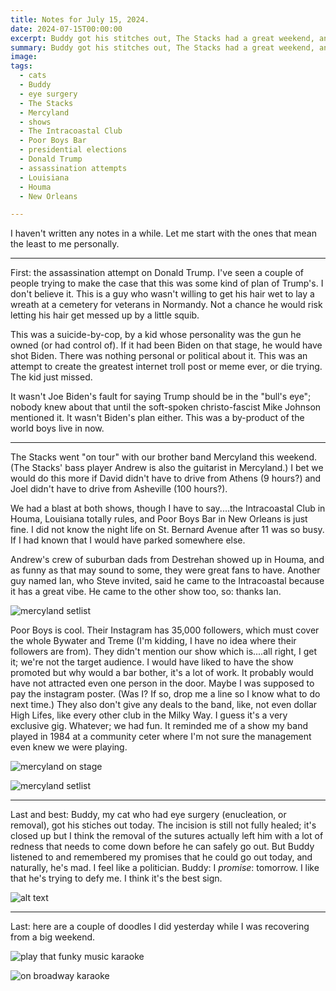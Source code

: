 ```yaml
---
title: Notes for July 15, 2024.
date: 2024-07-15T00:00:00
excerpt: Buddy got his stitches out, The Stacks had a great weekend, and somebody tried to kill the former President.
summary: Buddy got his stitches out, The Stacks had a great weekend, and somebody tried to kill the former President.
image: 
tags:
  - cats
  - Buddy
  - eye surgery
  - The Stacks
  - Mercyland
  - shows
  - The Intracoastal Club
  - Poor Boys Bar
  - presidential elections
  - Donald Trump
  - assassination attempts
  - Louisiana
  - Houma
  - New Orleans

---
```


I haven't written any notes in a while. Let me start with the ones that mean the least to me personally.

-----

First: the assassination attempt on Donald Trump. I've seen a couple of people trying to make the case that this was some kind of plan of Trump's. I don't believe it. This is a guy who wasn't willing to get his hair wet to lay a wreath at a cemetery for veterans in Normandy. Not a chance he would risk letting his hair get messed up by a little squib.

This was a suicide-by-cop, by a kid whose personality was the gun he owned (or had control of). If it had been Biden on that stage, he would have shot Biden. There was nothing personal or political about it. This was an attempt to create the greatest internet troll post or meme ever, or die trying. The kid just missed.

It wasn't Joe Biden's fault for saying Trump should be in the "bull's eye"; nobody knew about that until the soft-spoken christo-fascist Mike Johnson mentioned it. It wasn't Biden's plan either. This was a by-product of the world boys live in now.

-----

The Stacks went "on tour" with our brother band Mercyland this weekend. (The Stacks' bass player Andrew is also the guitarist in Mercyland.) I bet we would do this more if David didn't have to drive from Athens (9 hours?) and Joel didn't have to drive from Asheville (100 hours?).

We had a blast at both shows, though I have to say....the Intracoastal Club in Houma, Louisiana totally rules, and Poor Boys Bar in New Orleans is just fine. I did not know the night life on St. Bernard Avenue after 11 was so busy. If I had known that I would have parked somewhere else.

Andrew's crew of suburban dads from Destrehan showed up in Houma, and as funny as that may sound to some, they were great fans to have. Another guy named Ian, who Steve invited, said he came to the Intracoastal because it has a great vibe. He came to the other show too, so: thanks Ian.

![mercyland setlist](static/img/timeline/mercyland-poor-boys-jul-13-2024.jpg)

Poor Boys is cool. Their Instagram has 35,000 followers, which must cover the whole Bywater and Treme (I'm kidding, I have no idea where their followers are from). They didn't mention our show which is....all right, I get it; we're not the target audience. I would have liked to have the show promoted but why would a bar bother, it's a lot of work. It probably would have not attracted even one person in the door. Maybe I was supposed to pay the instagram poster. (Was I? If so, drop me a line so I know what to do next time.) They also don't give any deals to the band, like, not even dollar High Lifes, like every other club in the Milky Way. I guess it's a very exclusive gig.  Whatever; we had fun. It reminded me of a show my band played in 1984 at a community ceter where I'm not sure the management even knew we were playing.

![mercyland on stage](static/img/timeline/mercyland-poor-boys-jul-13-2024.jpg)

![mercyland setlist](static/img/timeline/mercyland-setlist-jul-13-2024.jpeg)

-----

Last and best: Buddy, my cat who had eye surgery (enucleation, or removal), got his stiches out today. The incision is still not fully healed; it's closed up but I think the removal of the sutures actually left him with a lot of redness that needs to come down before he can safely go out. But Buddy listened to and remembered my promises that he could go out today, and naturally, he's mad. I feel like a politician. Buddy: I _promise_: tomorrow. I like that he's trying to defy me. I think it's the best sign.


![alt text](/static/img/buddy/buddy-stitches-out-1-jul-15-2024.jpeg)

-----

Last: here are a couple of doodles I did yesterday while I was recovering from a big weekend.


![play that funky music karaoke](/static/img/sketchbook/funky-music-jul-14-2024.jpeg)

![on broadway karaoke](/static/img/sketchbook/on-broadway-jul-14-2024.jpeg)




